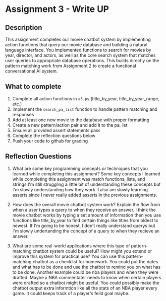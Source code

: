# Assignment 3 - Write UP

## Description
This assignment completes our movie chatbot system by implementing action functions that query our movie database and building a natural language interface. You implemented functions to search for movies by year, director, and actors, as well as the core search system that matches user queries to appropriate database operations. This builds directly on the pattern matching work from Assignment 2 to create a functional conversational AI system.

## What to complete
1. Complete all action functions in `a3.py` (title_by_year, title_by_year_range, etc.)
2. Implement the `search_pa_list` function to handle pattern matching and responses  
3. Add at least one new movie to the database with proper formatting
4. Create a new pattern/action pair and add it to the pa_list
5. Ensure all provided assert statements pass
6. Complete the reflection questions below
7. Push your code to github for grading

## Reflection Questions

1. What are some key programming concepts or techniques that you learned while completing this assignment? Some key concepts I learned while completing this assignment was match functions, lists, and strings.I'm still struggling a little bit of understanding these concepts but I'm slowly understanding how they work. I also am slowly learning asserts since I never really added asserts in the previous assignments.



2. How does the overall movie chatbot system work? Explain the flow from when a user types a query to when they receive an answer. I think the movie chatbot works by typing a set amount of information then you use functions like title_by_year to find certain things like titles from oldest to newest. If I'm going to be honest, I don't really understand querys but I'm slowly undertanding the concept of a query to when they recieve an answer.



3. What are some real-world applications where this type of pattern-matching chatbot system could be useful? How might you extend or improve this system for practical use? You can use this pattern-matching chatbot as a checklist for homework. You could put the dates and what has to be done and use the chatbot to remind you on what has to be done. Another example could be nba players and when they were drafted. Maybe a NBA commentater needs to know when certain players were drafted so a chatbot might be useful. You could possibly make the chatbot output extra informtion like all the stats of an NBA player every game. It could keeps track of a player's feild goal maybe.